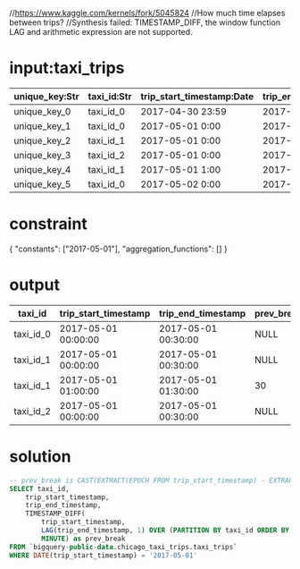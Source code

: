//https://www.kaggle.com/kernels/fork/5045824
//How much time elapses between trips?
//Synthesis failed: TIMESTAMP_DIFF, the window function LAG and arithmetic expression are not supported.  

# input:taxi_trips

| unique_key:Str | taxi_id:Str | trip_start_timestamp:Date | trip_end_timestamp:Date | trip_seconds:Int | trip_miles:Dbl | pickup_census_tract:Int | dropoff_census_tract:Int | pickup_community_area:Int | dropoff_community_area:Int | fare:Dbl | tips:Dbl | tolls:Dbl | extras:Dbl | trip_total:Dbl | payment_type:Str | company:Str | pickup_latitude:Dbl | pickup_longitude:Dbl | pickup_location:Str | dropoff_latitude:Dbl | dropoff_longitude:Dbl | dropoff_location:Str |
|---|---|---|---|---|---|---|---|---|---|---|---|---|---|---|---|---|---|---|---|---|---|---|
| unique_key_0 | taxi_id_0 | 2017-04-30 23:59 | 2017-05-01  0:00 |   60 |  0.0 | NULL | NULL | NULL | NULL | 5.00 | 1.81 | 0.0 | 0.0 | 10.86 | Credit Card | company1 | NULL | NULL | NULL | NULL | NULL | NULL |
| unique_key_1 | taxi_id_0 | 2017-05-01  0:00 | 2017-05-01  0:30 | 1800 |  2.0 | NULL | NULL | NULL | NULL | 9.05 | 1.81 | 0.0 | 0.0 | 12.34 | Credit Card | company1 | NULL | NULL | NULL | NULL | NULL | NULL |
| unique_key_2 | taxi_id_1 | 2017-05-01  0:00 | 2017-05-01  0:30 | 1800 |  2.0 | NULL | NULL |    1 | NULL | 9.05 | 1.81 | 0.0 | 0.0 | 12.34 | Credit Card | company1 | NULL | NULL | NULL | NULL | NULL | NULL |
| unique_key_3 | taxi_id_2 | 2017-05-01  0:00 | 2017-05-01  0:30 | 1800 |  2.0 | NULL | NULL |    1 | NULL | 9.05 | 1.81 | 0.0 | 0.0 | 12.34 | Credit Card | company1 | NULL | NULL | NULL | NULL | NULL | NULL |
| unique_key_4 | taxi_id_1 | 2017-05-01  1:00 | 2017-05-01  1:30 | 1800 |  2.0 | NULL | NULL |    1 | NULL | 9.05 | 1.81 | 0.0 | 0.0 | 12.34 | Credit Card | company1 | NULL | NULL | NULL | NULL | NULL | NULL |
| unique_key_5 | taxi_id_0 | 2017-05-02  0:00 | 2017-05-02  0:01 |   60 |  0.0 | NULL | NULL | NULL | NULL | 5.00 | 1.81 | 0.0 | 0.0 | 10.86 | Credit Card | company1 | NULL | NULL | NULL | NULL | NULL | NULL |

# constraint

{
  "constants": ["2017-05-01"],
  "aggregation_functions": []
}

# output

|  taxi_id  | trip_start_timestamp | trip_end_timestamp  | prev_break |
|-----------|----------------------|---------------------|------------|
| taxi_id_0 | 2017-05-01 00:00:00  | 2017-05-01 00:30:00 |       NULL |
| taxi_id_1 | 2017-05-01 00:00:00  | 2017-05-01 00:30:00 |       NULL |
| taxi_id_1 | 2017-05-01 01:00:00  | 2017-05-01 01:30:00 |         30 |
| taxi_id_2 | 2017-05-01 00:00:00  | 2017-05-01 00:30:00 |       NULL |

# solution

```sql
-- prev_break is CAST(EXTRACT(EPOCH FROM trip_start_timestamp) - EXTRACT(EPOCH FROM LAG(trip_end_timestamp, 1) OVER (PARTITION BY taxi_id ORDER BY trip_start_timestamp)) AS bigint) / 60 in PostgreSQL
SELECT taxi_id,
    trip_start_timestamp,
    trip_end_timestamp,
    TIMESTAMP_DIFF(
        trip_start_timestamp,
        LAG(trip_end_timestamp, 1) OVER (PARTITION BY taxi_id ORDER BY trip_start_timestamp),
        MINUTE) as prev_break
FROM `bigquery-public-data.chicago_taxi_trips.taxi_trips`
WHERE DATE(trip_start_timestamp) = '2017-05-01'
```